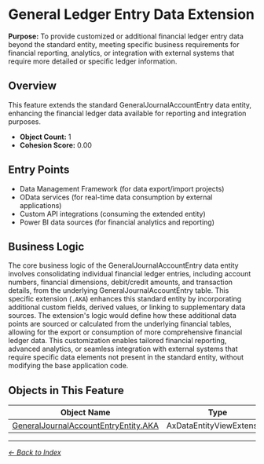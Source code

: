 # General Ledger Entry Data Extension

**Purpose:** To provide customized or additional financial ledger entry data beyond the standard entity, meeting specific business requirements for financial reporting, analytics, or integration with external systems that require more detailed or specific ledger information.

## Overview

This feature extends the standard GeneralJournalAccountEntry data entity, enhancing the financial ledger data available for reporting and integration purposes.

- **Object Count:** 1
- **Cohesion Score:** 0.00

## Entry Points

- Data Management Framework (for data export/import projects)
- OData services (for real-time data consumption by external applications)
- Custom API integrations (consuming the extended entity)
- Power BI data sources (for financial analytics and reporting)

## Business Logic

The core business logic of the GeneralJournalAccountEntry data entity involves consolidating individual financial ledger entries, including account numbers, financial dimensions, debit/credit amounts, and transaction details, from the underlying GeneralJournalAccountEntry table. This specific extension (`.AKA`) enhances this standard entity by incorporating additional custom fields, derived values, or linking to supplementary data sources. The extension's logic would define how these additional data points are sourced or calculated from the underlying financial tables, allowing for the export or consumption of more comprehensive financial ledger data. This customization enables tailored financial reporting, advanced analytics, or seamless integration with external systems that require specific data elements not present in the standard entity, without modifying the base application code.

## Objects in This Feature

| Object Name | Type | Extension | Description |
|-------------|------|-----------|-------------|
| [GeneralJournalAccountEntryEntity.AKA](Objects/GeneralJournalAccountEntryEntity.AKA.md) | AxDataEntityViewExtension | ✓ |  |

---

*[← Back to Index](../../index.md)*
